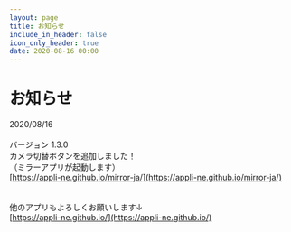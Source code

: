 ```yaml
---
layout: page
title: お知らせ
include_in_header: false
icon_only_header: true
date: 2020-08-16 00:00
---
```

# お知らせ
2020/08/16
<br>
<br>
バージョン 1.3.0
<br>
カメラ切替ボタンを追加しました！
<br>
（ミラーアプリが起動します）
<br>
[https://appli-ne.github.io/mirror-ja/](https://appli-ne.github.io/mirror-ja/)<br>
<br>
<br>
他のアプリもよろしくお願いします↓
<br>
[https://appli-ne.github.io/](https://appli-ne.github.io/)
